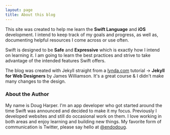 ```yaml
---
layout: page
title: About this blog
---
```


This site was created to help me learn the **Swift Language** and **iOS** development. I intend to keep track of my goals and progress, as well as, documenting helpful resources I come across or use often.  

Swift is designed to be **Safe** and **Expressive** which is exactly how I intend on learning it.  I am going to learn the best practices and strive to take advantage of the intended features Swift offers.  

The blog was created with Jekyll straight from a [lynda.com](http://www.lynda.com) tutorial -> **Jekyll for Web Designers** by James Williamson.  It's a great course & I didn't make many changes to the design.  

### About the Author

My name is Doug Harper. I'm an app developer who got started around the time Swift was announced and decided to make it my focus.  Previously I developed websites and still do occasional work on them.  I love working in both areas and enjoy learning and building new things.  My favorite form of communication is Twitter, please say hello at [@endodoug](https://twitter.com/endodoug "my twitter profile"). 
